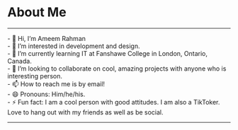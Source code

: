 <h1>About Me</h1>
<hr>
- 👋 Hi, I’m Ameem Rahman
<br>
- 👀 I’m interested in development and design.
<br>
- 🌱 I’m currently learning IT at Fanshawe College in London, Ontario, Canada.
<br>
- 💞️ I’m looking to collaborate on cool, amazing projects with anyone who is interesting person. 
<br>
- 📫 How to reach me is by email!
<br>
- 😄 Pronouns: Him/he/his.
<br>
- ⚡ Fun fact: I am a cool person with good attitudes. I am also a TikToker. Love to hang out with my friends as well as be social.
<hr>
